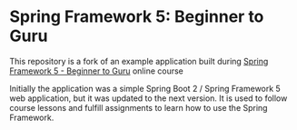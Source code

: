 # Spring Framework 5: Beginner to Guru

This repository is a fork of an example application built during [Spring Framework 5 - Beginner to Guru](https://www.udemy.com/testing-spring-boot-beginner-to-guru/?couponCode=GITHUB_REPO) online course

Initially the application was a simple Spring Boot 2 / Spring Framework 5 web application, but it was updated to the next version.
It is used to follow course lessons and fulfill assignments to learn how to use the Spring Framework.
